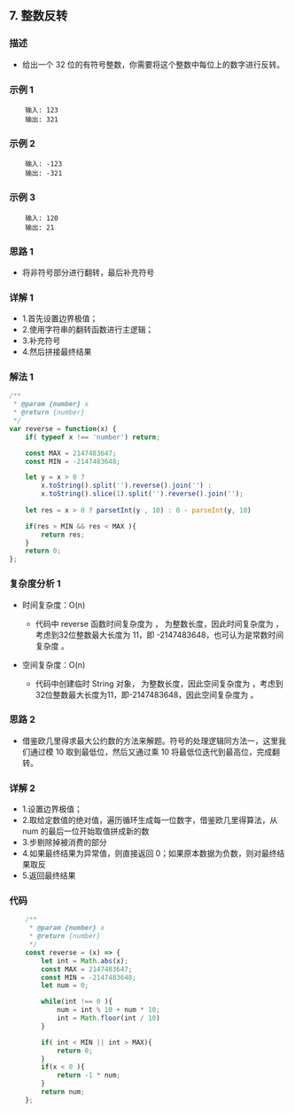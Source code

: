 <!--
 * @Author: your name
 * @Date: 2020-03-09 22:20:59
 * @LastEditTime: 2020-05-16 09:24:34
 * @LastEditors: Please set LastEditors
 * @Description: In User Settings Edit
 * @FilePath: /leetcode_fe/451-500/485_最大连续1的个数.md
 -->
## 7. 整数反转

### 描述
+ 给出一个 32 位的有符号整数，你需要将这个整数中每位上的数字进行反转。

### 示例 1
```
    输入: 123
    输出: 321
```

### 示例 2
```
    输入: -123
    输出: -321
```

### 示例 3
```
    输入: 120
    输出: 21
```

### 思路 1
+ 将非符号部分进行翻转，最后补充符号

### 详解 1
+ 1.首先设置边界极值；
+ 2.使用字符串的翻转函数进行主逻辑；
+ 3.补充符号
+ 4.然后拼接最终结果


### 解法 1
```js
/**
 * @param {number} x
 * @return {number}
 */
var reverse = function(x) {
    if( typeof x !== 'number') return;

    const MAX = 2147483647;
    const MIN = -2147483648;

    let y = x > 0 ? 
        x.toString().split('').reverse().join('') : 
        x.toString().slice(1).split('').reverse().join('');
    
    let res = x > 0 ? parsetInt(y , 10) : 0 - parseInt(y, 10)

    if(res > MIN && res < MAX ){
        return res;
    }
    return 0;
};
```

### 复杂度分析 1
+ 时间复杂度：O(n)
  - 代码中 reverse 函数时间复杂度为 ， 为整数长度，因此时间复杂度为 ，考虑到32位整数最大长度为 11，即 -2147483648，也可认为是常数时间复杂度 。

+ 空间复杂度：O(n)
  - 代码中创建临时 String 对象， 为整数长度，因此空间复杂度为 ，考虑到32位整数最大长度为11，即-2147483648，因此空间复杂度为 。


### 思路 2
+ 借鉴欧几里得求最大公约数的方法来解题。符号的处理逻辑同方法一，这里我们通过模 10 取到最低位，然后又通过乘 10 将最低位迭代到最高位，完成翻转。

### 详解 2
+ 1.设置边界极值；
+ 2.取给定数值的绝对值，遍历循环生成每一位数字，借鉴欧几里得算法，从 num 的最后一位开始取值拼成新的数
+ 3.步剔除掉被消费的部分
+ 4.如果最终结果为异常值，则直接返回 0；如果原本数据为负数，则对最终结果取反
+ 5.返回最终结果

### 代码
```js
    /**
     * @param {number} x
     * @return {number}
     */
    const reverse = (x) => {
        let int = Math.abs(x);
        const MAX = 2147483647;
        const MIN = -2147483648;
        let num = 0;

        while(int !== 0 ){
            num = int % 10 + num * 10;
            int = Math.floor(int / 10)
        }

        if( int < MIN || int > MAX){
            return 0;
        }
        if(x < 0 ){
            return -1 * num;
        }
        return num;
    };
```

